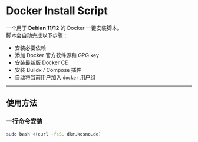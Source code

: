 # Docker Install Script

一个用于 **Debian 11/12** 的 Docker 一键安装脚本。  
脚本会自动完成以下步骤：
- 安装必要依赖
- 添加 Docker 官方软件源和 GPG key
- 安装最新版 Docker CE
- 安装 Buildx / Compose 插件
- 自动将当前用户加入 `docker` 用户组

---

## 使用方法

### 一行命令安装
```bash
sudo bash <(curl -fsSL dkr.kosno.de)
